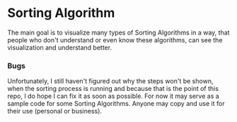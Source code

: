 # Sorting Algorithm

The main goal is to visualize many types of Sorting Algorithms in a way, that people who don't understand or even know these algorithms, can see the visualization and understand better.

### Bugs

Unfortunately, I still haven't figured out why the steps won't be shown, when the sorting process is running and because that is the point of this repo, I do hope I can fix it as soon as possible. For now it may serve as a sample code for some Sorting Algorithms. Anyone may copy and use it for their use (personal or business).
